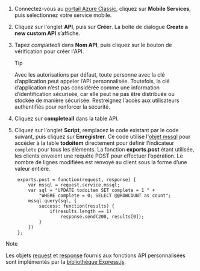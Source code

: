 

1. Connectez-vous au [portail Azure Classic](https://manage.windowsazure.com/), cliquez sur **Mobile Services**, puis sélectionnez votre service mobile.
2. Cliquez sur l'onglet **API**, puis sur **Créer**. La boîte de dialogue **Create a new custom API** s’affiche.
3. Tapez *completeall* dans **Nom API**, puis cliquez sur le bouton de vérification pour créer l'API.
   
   > [!TIP]
   > Avec les autorisations par défaut, toute personne avec la clé d’application peut appeler l’API personnalisée. Toutefois, la clé d’application n’est pas considérée comme une information d’identification sécurisée, car elle peut ne pas être distribuée ou stockée de manière sécurisée. Restreignez l’accès aux utilisateurs authentifiés pour renforcer la sécurité.
   > 
   > 
4. Cliquez sur **completeall** dans la table API.
5. Cliquez sur l'onglet **Script**, remplacez le code existant par le code suivant, puis cliquez sur **Enregistrer**. Ce code utilise l'[objet mssql] pour accéder à la table **todoitem** directement pour définir l'indicateur `complete` pour tous les éléments. La fonction **exports.post** étant utilisée, les clients envoient une requête POST pour effectuer l’opération. Le nombre de lignes modifiées est renvoyé au client sous la forme d’une valeur entière.

        exports.post = function(request, response) {
            var mssql = request.service.mssql;
            var sql = "UPDATE todoitem SET complete = 1 " +
                "WHERE complete = 0; SELECT @@ROWCOUNT as count";
            mssql.query(sql, {
                success: function(results) {
                    if(results.length == 1)
                        response.send(200, results[0]);
                }
            })
        };


> [!NOTE]
> Les objets [request](http://msdn.microsoft.com/library/windowsazure/jj554218.aspx) et [response](http://msdn.microsoft.com/library/windowsazure/dn303373.aspx) fournis aux fonctions API personnalisées sont implémentés par la [bibliothèque Express.js](http://go.microsoft.com/fwlink/p/?LinkId=309046).
> 
> 

<!-- Anchors. -->

<!-- Images. -->

<!-- URLs. -->
[objet mssql]: http://msdn.microsoft.com/library/windowsazure/jj554212.aspx

<!---HONumber=AcomDC_1203_2015-->